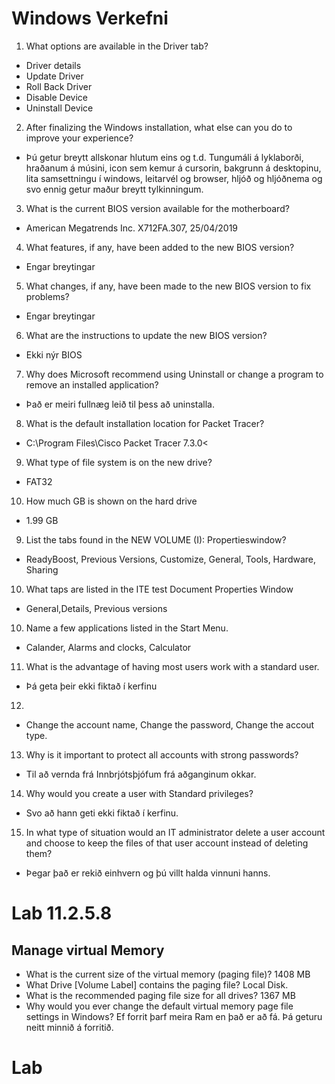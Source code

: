 # Windows Verkefni

1. What options are available in the Driver tab?
 *  Driver details
 *  Update Driver
 *  Roll Back Driver
 *  Disable Device
 *  Uninstall Device
2. After finalizing the Windows installation, what else can you do to improve your experience?
 *  Þú getur breytt allskonar hlutum eins og t.d. Tungumáli á lyklaborði, hraðanum á músini, icon sem kemur á cursorin, bakgrunn á desktopinu, lita samsettningu í windows, leitarvél og browser, hljóð og hljóðnema og svo ennig getur maður breytt tylkinningum.      
3. What is the current BIOS version available for the motherboard?
 *  American Megatrends Inc. X712FA.307, 25/04/2019	
4. What features, if any, have been added to the new BIOS version?
 *  Engar breytingar
5. What changes, if any, have been made to the new BIOS version to fix problems?
 *  Engar breytingar 
6. What are the instructions to update the new BIOS version?
 *  Ekki nýr BIOS
7. Why does Microsoft recommend using Uninstall or change a program to remove an installed application?
 *  Það er meiri fullnæg leið til þess að uninstalla.
8.  What is the default installation location for Packet Tracer?
 *  C:\Program Files\Cisco Packet Tracer 7.3.0<
9.  What type of file system is on the new drive?
 *  FAT32
10. How much GB is shown on the hard drive
 *  1.99 GB
9.  List the tabs found in the NEW VOLUME (I): Propertieswindow?
 * ReadyBoost, Previous Versions, Customize, General, Tools, Hardware, Sharing
10. What taps are listed in the ITE test Document Properties Window
 *  General,Details, Previous versions
10. Name a few applications listed in the Start Menu.
 *  Calander, Alarms and clocks, Calculator
11. What is the advantage of having most users work with a standard user.
 *  Þá geta þeir ekki fiktað í kerfinu
12.
 *  Change the account name, Change the password, Change the accout type.
13. Why is it important to protect all accounts with strong passwords?
 * Til að vernda frá Innbrjótsþjófum frá aðganginum okkar.
14. Why would you create a user with Standard privileges? 
 *  Svo að hann geti ekki fiktað í kerfinu.
15. In what type of situation would an IT administrator delete a user account and choose to keep the files of that user account instead of deleting them? 
 *  Þegar það er rekið einhvern og þú villt halda vinnuni hanns.
# Lab 11.2.5.8
## Manage virtual Memory
* What is the current size of the virtual memory (paging file)?
  1408 MB
* What Drive [Volume Label] contains the paging file? 
  Local Disk.
* What is the recommended paging file size for all drives? 
  1367 MB
* Why would you ever change the default virtual memory page file settings in Windows? 
  Ef forrit þarf meira Ram en það er að fá. Þá geturu neitt minnið á forritið.
# Lab 
